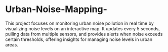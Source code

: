 # Urban-Noise-Mapping-
This project focuses on monitoring urban noise pollution in real time by visualizing noise levels on an interactive map. It updates every 5 seconds, pulling data from multiple sensors, and provides alerts when noise exceeds certain thresholds, offering insights for managing noise levels in urban areas.
